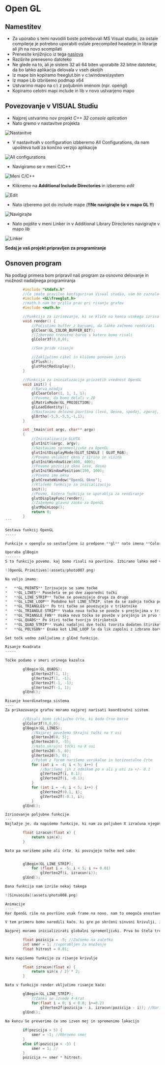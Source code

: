 Open GL
===
Namestitev
----
*   Za uporabo s temi navodili boste potrebovali MS Visual studio, za ostale compilerje je potrebno uporabiti ostale precompiled headerje in librarije ali jih na novo scompilati
*   Prenesite knjižnjico iz tega [naslova](http://files.transmissionzero.co.uk/software/development/GLUT/freeglut-MSVC.zip)
*   Razširite preneseno datoteko
*   Ne glede na to, ali je sistem 32 ali 64 biten uporabite 32 bitne datoteke, da bo lahko aplikacija delovala v vseh okoljih
*   Iz mape bin kopiramo freeglut.bin v c:\windows\system
*   Iz mape Lib izbrišemo podmap x64
*   Ustvarimo mapo na c:\ z poljubnim imenom (npr. opengl)
*   Kopiramo celotni mapi include in lib v novo ustvarjeno mapo

Povezovanje v VISUAL Studiu
-------
*   Najprej ustvarimo nov projekt *C++ 32 console aplication*
*   Nato gremo v nastavitve projekta

![Nastavitve](assets/photo001.png)

*   V nastavitvah v configuration izbberemo All Configurations, da nam upošteva tudi za končno verzijo aplikacije

![All configurations](assets/photo002.png)

*   Navigiramo se v meni C/C++

![Meni C/C++](assets/photo003.png)

*   Kliknemo na **Additional Include Directories** in izberemo *edit*

![Edit](assets/photo004.png)

*   Nato izberemo pot do include mape (**!!Ne navigirajte še v mapo GL !!**)

![Navigirajte](assets/photo005.png)

*   Nato pojdite v meni Linker in v Additional Library Directories navigirajte v mapo *lib*

![Linker](assets/photo006.png)

**Sedaj je vaš projekt pripravljen za programiranje**

Osnoven program
----
Na podlagi primera bom pripravil naš program za osnovno delovanje in možnost nadaljnega programiranja

```cpp
        #include "stdafx.h"
        //Če imate pravilno konfiguriran Visual studio, vam bo zaznalo ta include
        #include <GL\freeglut.h>
        //math.h nam bo prišla prav pri risanju grafov
        #include <math.h>

        //Funkcija za izrisovanje, ki se kliče na koncu vsakega izrisa
        void render() {
            //Počistimo buffer z barvami, da lahko začnemo rendirati
            glClear(GL_COLOR_BUFFER_BIT);
            //Izberemo trenutno barvo s katero bomo risali
            glColor3f(0,0,0);

            //Sem pride risanje

            //Zaključimo cikel in kličemo ponoven izris
            glFlush();
            glutPostRedisplay();
        }

        //Funkcija za inicializacijo privzetih vrednost OpenGL
        void init() {
            //Barva ozadja
            glClearColor(1, 1, 1, 1);
            //Povemo, da bomo delali v 2D
            glMatrixMode(GL_PROJECTION);
            glLoadIdentity();
            //Nastavimo delovno površino (levo, desno, spodaj, zgoraj, blizu, daleč)
            glOrtho(-5,5,-5,5,-1,1);
        }

        int _tmain(int argc, char** argv)
        {
            //Inicializacija GLUTA
            glutInit(&argc, argv);
            //Nastavimo spremenljivke za OpenGL
            glutInitDisplayMode(GLUT_SINGLE | GLUT_RGB);
            //Povemo velikost okna z širino in višino
            glutInitWindowSize(400, 400);
            //Povemo pozicijo okna levo, desno
            glutInitWindowPosition(100, 100);
            //Povemo ime okna
            glutCreateWindow("OpenGL Okno");
            //Kličemo funkcijo za inicializacijo
            init();
            //Povmo, katera funkcija se uporablja za rendiranje
            glutDisplayFunc(render);
            //Zaženemo glavno zanko za OpenGL
            glutMainLoop();
            return 0;
        }
´´´

Sestava funkcij OpenGL
-----

Funkcije v openglu so sestavljene iz predpone **gl** nato imena **Color**, številke parametrov **3** in številskega tipa **f** (float, double, int, ...)

Uporaba glBegin
-------
S to funkcijo povemo, kaj bomo risali na površino. Izbiramo lahko med več vrstami, vedno pa podajamo točke (vertexe)

![OpenGL Primitives](assets/photo007.png)

Na voljo imamo:

*   **GL_POINTS** Izrisujejo se samo točke
*   **GL_LINES** Povežeta se po dve zaporedni točki
*   **GL_LINE_STRIP** Točke se povezujejo druga za drugo
*   **GL_LINE_LOOP** Podobno kot LINE_STRIP, stem da se zadnja točka poveže nazaj v prvo
*   **GL_TRIANGLES** Po tri točke se povezujejo v trikotnike
*   **GL_TRIANGLE STRIP** Vsaka nova točka se poveže s prejšnjima v trikotnik
*   **GL_TRIANGLE_FAN** Vsaka nova točka se poveže v prejšnjo in prvo ter tvori trikotnik
*   **GL_QUADS** Po štiri točke tvorijo štirikotnik
*   **GL_QUAD_STRIP** Vsaki nadaljni dve točki tvorita dodaten štirikotnik
*   **GL_POLYGON** Enako kot LINE_LOOP le da lik zapolni z izbrano barvo

Set točk vedno zaključimo z glEnd funkcijo.

Risanje Kvadrata
-----

Točke podamo v smeri urinega kazalca

        glBegin(GL_QUADS);
            glVertex2f(1, 1);
            glVertex2f(1, -1);
            glVertex2f(-1, -1);
            glVertex2f(-1, 1);
        glEnd();

Risanje koordinatnega sistema
----
Za prikazovanje grafov moramo najprej narisati koordinatni sistem.

        //Risali bomo izključno črte, ki bodo črne barve
        glColor3f(0,0,0);
        glBegin(GL_LINES);
            //Najprej povežemo Skrajni točki na Y osi
            glVertex2d(0, 5);
            glVertex2d(0, -5);
            //Nato skrajni točki na X osi
            glVertex2d(-5, 0);
            glVertex2d(5, 0);
            //Potem z forom narišemo verikalne in horizontalne črte
            for (int i = -4; i < 5; i++) {
                //Narišemo jih z odmikom po x ali y osi za +/- 0.1
                glVertex2f(i, 0.1);
                glVertex2f(i, -0.1);
            }
            for (int i = -4; i < 5; i++) {
                glVertex2f(0.1, i);
                glVertex2f(-0.1, i);
            }
        glEnd();

Izrisovanje poljubne funkcije
---
Najlažje je, da napišemo funkcijo, ki nam za poljuben X izračuna njegov Y.

        float izracun(float x) {
            return sin(x);
        }

Nato pa narišemo pike ali črte, ki povzujejo točke med sabo


        glBegin(GL_LINE_STRIP);
            for (float i = -5; i < 5; i += 0.01)
                glVertex2f(i, izracun(i));
        glEnd();

Dana funkcija nam izriše nekaj takega

![Sinusoida](assets/photo008.png)

Animacije
----
Ker OpenGL riše na površino vsak frame na novo, nam to omogoča enostavno animiranje. Če hočemo lahko pridobimo tudi časovni odmik csakega frama, da lahko sinhroniziramo izrisovanje ne glede na napravo.

V tem primeru bomo naredili kačo, ki gre po skrčeni sinusni krivulji, in se na koncu odbije. Določena bo s štirimi točkami točkami oddaljenimi za 0.2 glede na x os.

Najprej moramo inicializirati globalni spremenljivki. Prva bo štela trenutno pozicijo, druga pa smer;

        float pozicija = -5; //Začnemo na začetku
        int smer = 1; //uporabljen za množenje
        float hitrost = 0.01;
        
Nato napišemo funkcijo za risanje krivulje

        float izracun(float x) {
            return sin(x / 2) * 2;
        }

Nato v funkcijo render vključimo risanje kače:

        glBegin(GL_LINE_STRIP);
            //Zanka se izvede 4-krat
            for(float i = 0; i < 0.8; i+=0.2)
                glVertex2f(pozicija - i, izracun(pozicija - i)); //Narišemo štiri točke, od trenutne pozicije do 0.6 za našo točko
        glEnd();
        
Na koncu še preverimo če smo izven mej in spremenimo lokacijo

        if(pozicija > 5) {
            smer = -1; //Obrnemo smer
        }
        else if(pozicija < -5) {
            smer = 1; //
        }
        pozicija += smer * hitrost;